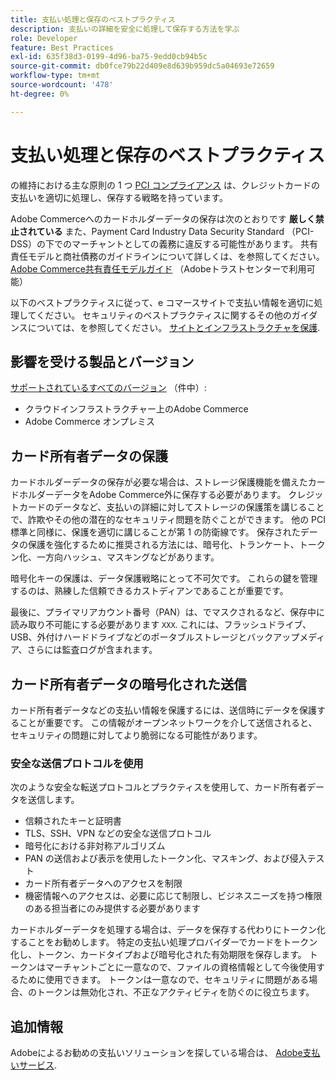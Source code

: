 ```yaml
---
title: 支払い処理と保存のベストプラクティス
description: 支払いの詳細を安全に処理して保存する方法を学ぶ
role: Developer
feature: Best Practices
exl-id: 635f38d3-0199-4d96-ba75-9edd0cb94b5c
source-git-commit: db0fce79b22d409e8d639b959dc5a04693e72659
workflow-type: tm+mt
source-wordcount: '478'
ht-degree: 0%

---
```


# 支払い処理と保存のベストプラクティス

の維持における主な原則の 1 つ [PCI コンプライアンス](https://experienceleague.adobe.com/docs/commerce-admin/start/compliance/payments/compliance-pci.html) は、クレジットカードの支払いを適切に処理し、保存する戦略を持っています。

Adobe Commerceへのカードホルダーデータの保存は次のとおりです **厳しく禁止されている** また、Payment Card Industry Data Security Standard （PCI-DSS）の下でのマーチャントとしての義務に違反する可能性があります。 共有責任モデルと商社債務のガイドラインについて詳しくは、を参照してください。 [Adobe Commerce共有責任モデルガイド](https://www.adobe.com/content/dam/cc/en/trust-center/ungated/whitepapers/experience-cloud/adobe-commerce-shared-responsibilities-guide.pdf) （Adobeトラストセンターで利用可能）

以下のベストプラクティスに従って、e コマースサイトで支払い情報を適切に処理してください。 セキュリティのベストプラクティスに関するその他のガイダンスについては、を参照してください。 [サイトとインフラストラクチャを保護](../launch/security-best-practices.md).

## 影響を受ける製品とバージョン

[サポートされているすべてのバージョン](../../../release/versions.md) （件中）:

* クラウドインフラストラクチャー上のAdobe Commerce
* Adobe Commerce オンプレミス

## カード所有者データの保護

カードホルダーデータの保存が必要な場合は、ストレージ保護機能を備えたカードホルダーデータをAdobe Commerce外に保存する必要があります。 クレジットカードのデータなど、支払いの詳細に対してストレージの保護策を講じることで、詐欺やその他の潜在的なセキュリティ問題を防ぐことができます。 他の PCI 標準と同様に、保護を適切に講じることが第 1 の防衛線です。 保存されたデータの保護を強化するために推奨される方法には、暗号化、トランケート、トークン化、一方向ハッシュ、マスキングなどがあります。

暗号化キーの保護は、データ保護戦略にとって不可欠です。 これらの鍵を管理するのは、熟練した信頼できるカストディアンであることが重要です。

最後に、プライマリアカウント番号（PAN）は、でマスクされるなど、保存中に読み取り不可能にする必要があります `XXX`. これには、フラッシュドライブ、USB、外付けハードドライブなどのポータブルストレージとバックアップメディア、さらには監査ログが含まれます。

## カード所有者データの暗号化された送信

カード所有者データなどの支払い情報を保護するには、送信時にデータを保護することが重要です。 この情報がオープンネットワークを介して送信されると、セキュリティの問題に対してより脆弱になる可能性があります。

### 安全な送信プロトコルを使用

次のような安全な転送プロトコルとプラクティスを使用して、カード所有者データを送信します。

* 信頼されたキーと証明書
* TLS、SSH、VPN などの安全な送信プロトコル
* 暗号化における非対称アルゴリズム
* PAN の送信および表示を使用したトークン化、マスキング、および侵入テスト
* カード所有者データへのアクセスを制限
* 機密情報へのアクセスは、必要に応じて制限し、ビジネスニーズを持つ権限のある担当者にのみ提供する必要があります

カードホルダーデータを処理する場合は、データを保存する代わりにトークン化することをお勧めします。 特定の支払い処理プロバイダーでカードをトークン化し、トークン、カードタイプおよび暗号化された有効期限を保存します。 トークンはマーチャントごとに一意なので、ファイルの資格情報として今後使用するために使用できます。 トークンは一意なので、セキュリティに問題がある場合、のトークンは無効化され、不正なアクティビティを防ぐのに役立ちます。

## 追加情報

Adobeによるお勧めの支払いソリューションを探している場合は、 [Adobe支払いサービス](https://experienceleague.adobe.com/docs/commerce-merchant-services/payment-services/overview.html).
